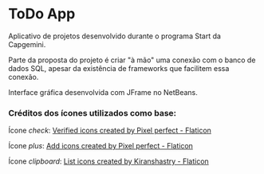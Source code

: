 # ToDo App
 Aplicativo de projetos desenvolvido durante o programa Start da Capgemini.

 Parte da proposta do projeto é criar "à mão" uma conexão com o banco de dados SQL, apesar da existência de frameworks que facilitem essa conexão.

Interface gráfica desenvolvida com JFrame no NetBeans.

### Créditos dos ícones utilizados como base:

Ícone *check*: [Verified icons created by Pixel perfect - Flaticon](https://www.flaticon.com/free-icons/verified)

Ícone *plus*: <a href="https://www.flaticon.com/free-icons/add" title="add icons">Add icons created by Pixel perfect - Flaticon</a>

Ícone *clipboard*: <a href="https://www.flaticon.com/free-icons/list" title="list icons">List icons created by Kiranshastry - Flaticon</a>
